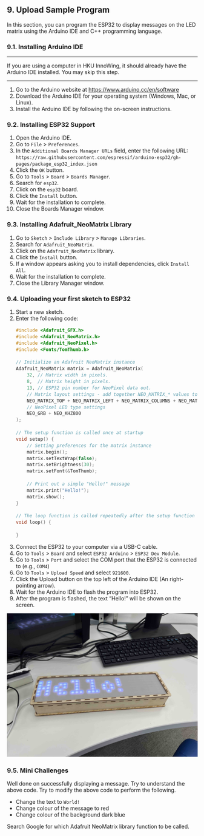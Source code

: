 ## 9. Upload Sample Program

In this section, you can program the ESP32 to display messages on the LED matrix using the Arduino IDE and C++
programming language.

### 9.1. Installing Arduino IDE

---

If you are using a computer in HKU InnoWing, it should already have the Arduino IDE installed. You may skip this step.

---

1. Go to the Arduino website at https://www.arduino.cc/en/software
2. Download the Arduino IDE for your operating system (Windows, Mac, or Linux).
3. Install the Arduino IDE by following the on-screen instructions.

### 9.2. Installing ESP32 Support

1. Open the Arduino IDE.
2. Go to `File` > `Preferences`.
3. In the `Additional Boards Manager URLs` field, enter the following
   URL: `https://raw.githubusercontent.com/espressif/arduino-esp32/gh-pages/package_esp32_index.json`
4. Click the `OK` button.
5. Go to `Tools` > `Board` > `Boards Manager`.
6. Search for `esp32`.
7. Click on the `esp32` board.
8. Click the `Install` button.
9. Wait for the installation to complete.
10. Close the Boards Manager window.

### 9.3. Installing Adafruit_NeoMatrix Library

1. Go to `Sketch` > `Include Library` > `Manage Libraries`.
2. Search for `Adafruit_NeoMatrix`.
3. Click on the `Adafruit_NeoMatrix` library.
4. Click the `Install` button.
5. If a window appears asking you to install dependencies, click `Install All`.
6. Wait for the installation to complete.
7. Close the Library Manager window.

### 9.4. Uploading your first sketch to ESP32

1. Start a new sketch.
2. Enter the following code:
   ```C++
   #include <Adafruit_GFX.h>
   #include <Adafruit_NeoMatrix.h>
   #include <Adafruit_NeoPixel.h>
   #include <Fonts/TomThumb.h>
   
   // Initialize an Adafruit NeoMatrix instance
   Adafruit_NeoMatrix matrix = Adafruit_NeoMatrix(
       32, // Matrix width in pixels.
       8,  // Matrix height in pixels.
       13, // ESP32 pin number for NeoPixel data out.
       // Matrix layout settings - add together NEO_MATRIX_* values to declare orientation, rotation, etc.
       NEO_MATRIX_TOP + NEO_MATRIX_LEFT + NEO_MATRIX_COLUMNS + NEO_MATRIX_PROGRESSIVE + NEO_MATRIX_ZIGZAG,
       // NeoPixel LED type settings
       NEO_GRB + NEO_KHZ800
   );
   
   // The setup function is called once at startup
   void setup() {
       // Setting preferences for the matrix instance
       matrix.begin();
       matrix.setTextWrap(false);
       matrix.setBrightness(30);
       matrix.setFont(&TomThumb);
   
       // Print out a simple "Hello!" message
       matrix.print("Hello!");
       matrix.show();
   }
   
   // The loop function is called repeatedly after the setup function is finished.
   void loop() {
   
   }
   ```
3. Connect the ESP32 to your computer via a USB-C cable.
4. Go to `Tools` > `Board` and select `ESP32 Arduino` > `ESP32 Dev Module`.
5. Go to `Tools` > `Port` and select the COM port that the ESP32 is connected to (e.g., `COM4`)
6. Go to `Tools` > `Upload Speed` and select `921600`.
7. Click the Upload button on the top left of the Arduino IDE (An right-pointing arrow).
8. Wait for the Arduino IDE to flash the program into ESP32.
9. After the program is flashed, the text “Hello!” will be shown on the screen.

![](result.jpg)

### 9.5. Mini Challenges

Well done on successfully displaying a message. Try to understand the above code.
Try to modify the above code to perform the following.

- Change the text to `World!`
- Change colour of the message to red
- Change colour of the background dark blue

Search Google for which Adafruit NeoMatrix library function to be called.
